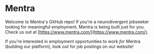 # Mentra
Welcome to Mentra's GitHub repo! If you're a neurodivergent jobseeker looking for meaningful employment, Mentra is being built just for you. Check us out at [https://www.mentra.com/](https://www.mentra.com/).

If you're interested in employment opportunities to work *for* Mentra (building our platform), look out for job postings on our website!
